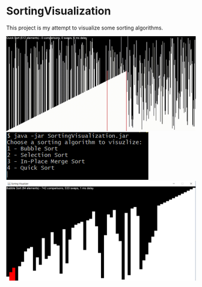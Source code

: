 # SortingVisualization

This project is my attempt to visualize some sorting algorithms. 

![quick_sort_demo](docs/quick_sort_in_progress.gif)
![menu](docs/menu.png)
![bubble_sort](docs/bubble_in_progress.png)
